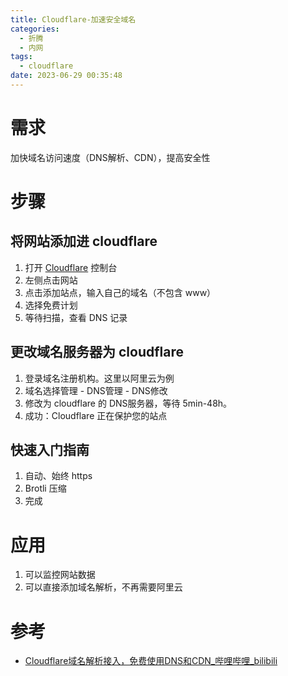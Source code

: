 ```yaml
---
title: Cloudflare-加速安全域名
categories:
  - 折腾
  - 内网
tags:
  - cloudflare
date: 2023-06-29 00:35:48
---
```


# 需求

加快域名访问速度（DNS解析、CDN），提高安全性

# 步骤

## 将网站添加进 cloudflare

1. 打开 [Cloudflare](https://dash.cloudflare.com/) 控制台
2. 左侧点击网站
3. 点击添加站点，输入自己的域名（不包含 www）
4. 选择免费计划
5. 等待扫描，查看 DNS 记录

## 更改域名服务器为 cloudflare

1. 登录域名注册机构。这里以阿里云为例
2. 域名选择管理 - DNS管理 - DNS修改
3. 修改为 cloudflare 的 DNS服务器，等待 5min-48h。
4. 成功：Cloudflare 正在保护您的站点

## 快速入门指南

1. 自动、始终 https
2. Brotli 压缩
3. 完成

# 应用

1. 可以监控网站数据
2. 可以直接添加域名解析，不再需要阿里云

# 参考

* [Cloudflare域名解析接入，免费使用DNS和CDN_哔哩哔哩_bilibili](https://www.bilibili.com/video/BV1MV4y1D7eR/)
